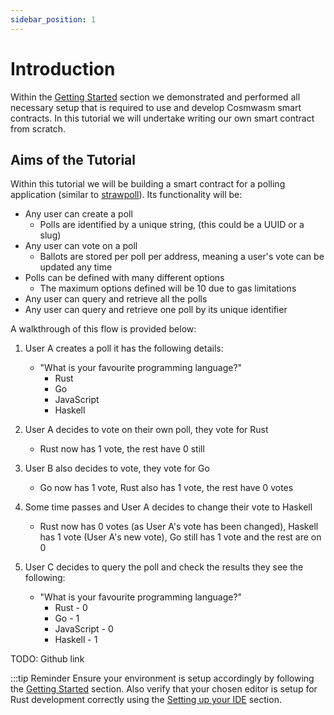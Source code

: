 ```yaml
---
sidebar_position: 1
---
```


# Introduction

Within the [Getting Started](https://docs.cosmwasm.com/1.0/getting-started/intro) section
we demonstrated and performed all necessary setup that is required to use and develop
Cosmwasm smart contracts. In this tutorial we will undertake writing our own smart contract
from scratch.

## Aims of the Tutorial

Within this tutorial we will be building a smart contract for a polling application (similar to [strawpoll](https://www.strawpoll.me/)).
Its functionality will be:

- Any user can create a poll
  - Polls are identified by a unique string, (this could be a UUID or a slug)
- Any user can vote on a poll
  - Ballots are stored per poll per address, meaning a user's vote can be updated any time
- Polls can be defined with many different options
  - The maximum options defined will be 10 due to gas limitations
- Any user can query and retrieve all the polls
- Any user can query and retrieve one poll by its unique identifier

A walkthrough of this flow is provided below:

1. User A creates a poll it has the following details:

   - "What is your favourite programming language?"
     - Rust
     - Go
     - JavaScript
     - Haskell

2. User A decides to vote on their own poll, they vote for Rust
   - Rust now has 1 vote, the rest have 0 still
3. User B also decides to vote, they vote for Go
   - Go now has 1 vote, Rust also has 1 vote, the rest have 0 votes
4. Some time passes and User A decides to change their vote to Haskell
   - Rust now has 0 votes (as User A's vote has been changed), Haskell has 1 vote (User A's new vote),
     Go still has 1 vote and the rest are on 0
5. User C decides to query the poll and check the results they see the following:
   - "What is your favourite programming language?"
     - Rust - 0
     - Go - 1
     - JavaScript - 0
     - Haskell - 1

TODO: Github link

:::tip Reminder
Ensure your environment is setup accordingly by following the [Getting Started](https://docs.cosmwasm.com/1.0/getting-started/intro)
section. Also verify that your chosen editor is setup for Rust development correctly using the [Setting up your IDE](https://docs.cosmwasm.com/1.0/getting-started/installation#setting-up-your-ide) section.

